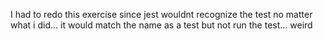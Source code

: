 I had to redo this exercise since jest wouldnt recognize the test no matter what i did...
it would match the name as a test but not run the test... weird